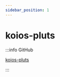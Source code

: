 ```yaml
---
sidebar_position: 1
---
```


# koios-pluts

:::info GitHub

[koios-pluts](https://github.com/HarmonicLabs/koios-pluts)

:::